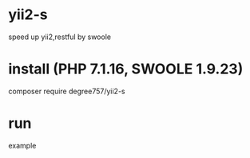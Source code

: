 # yii2-s
speed up yii2,restful by swoole

# install (PHP 7.1.16, SWOOLE 1.9.23)
composer require degree757/yii2-s

# run
example
